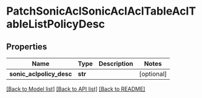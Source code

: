 # PatchSonicAclSonicAclAclTableAclTableListPolicyDesc

## Properties
Name | Type | Description | Notes
------------ | ------------- | ------------- | -------------
**sonic_aclpolicy_desc** | **str** |  | [optional] 

[[Back to Model list]](../README.md#documentation-for-models) [[Back to API list]](../README.md#documentation-for-api-endpoints) [[Back to README]](../README.md)


